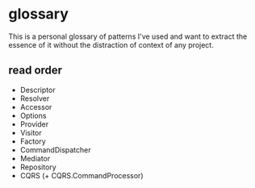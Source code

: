 # glossary

This is a personal glossary of patterns I've used and want to extract the essence of it without the distraction of context of any project. 

## read order

* Descriptor
* Resolver
* Accessor
* Options
* Provider
* Visitor
* Factory 
* CommandDispatcher
* Mediator
* Repository
* CQRS (+ CQRS.CommandProcessor)